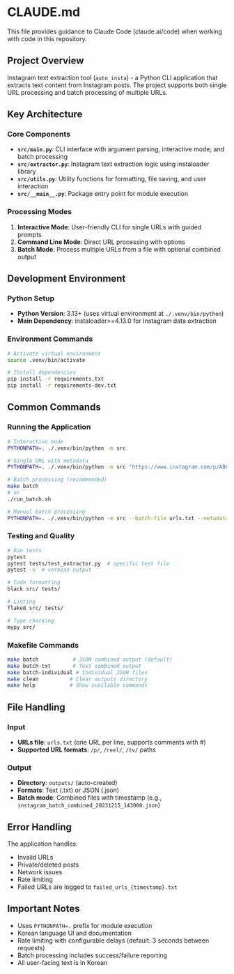 # CLAUDE.md

This file provides guidance to Claude Code (claude.ai/code) when working with code in this repository.

## Project Overview

Instagram text extraction tool (`auto_insta`) - a Python CLI application that extracts text content from Instagram posts. The project supports both single URL processing and batch processing of multiple URLs.

## Key Architecture

### Core Components
- **`src/main.py`**: CLI interface with argument parsing, interactive mode, and batch processing
- **`src/extractor.py`**: Instagram text extraction logic using instaloader library
- **`src/utils.py`**: Utility functions for formatting, file saving, and user interaction
- **`src/__main__.py`**: Package entry point for module execution

### Processing Modes
1. **Interactive Mode**: User-friendly CLI for single URLs with guided prompts
2. **Command Line Mode**: Direct URL processing with options
3. **Batch Mode**: Process multiple URLs from a file with optional combined output

## Development Environment

### Python Setup
- **Python Version**: 3.13+ (uses virtual environment at `./.venv/bin/python`)
- **Main Dependency**: instaloader>=4.13.0 for Instagram data extraction

### Environment Commands
```bash
# Activate virtual environment
source .venv/bin/activate

# Install dependencies
pip install -r requirements.txt
pip install -r requirements-dev.txt
```

## Common Commands

### Running the Application
```bash
# Interactive mode
PYTHONPATH=. ./.venv/bin/python -m src

# Single URL with metadata
PYTHONPATH=. ./.venv/bin/python -m src "https://www.instagram.com/p/ABC123/" --metadata

# Batch processing (recommended)
make batch
# or
./run_batch.sh

# Manual batch processing
PYTHONPATH=. ./.venv/bin/python -m src --batch-file urls.txt --metadata --save json --combined-output
```

### Testing and Quality
```bash
# Run tests
pytest
pytest tests/test_extractor.py  # specific test file
pytest -v  # verbose output

# Code formatting
black src/ tests/

# Linting
flake8 src/ tests/

# Type checking
mypy src/
```

### Makefile Commands
```bash
make batch           # JSON combined output (default)
make batch-txt       # Text combined output
make batch-individual # Individual JSON files
make clean          # Clear outputs directory
make help           # Show available commands
```

## File Handling

### Input
- **URLs file**: `urls.txt` (one URL per line, supports comments with #)
- **Supported URL formats**: `/p/`, `/reel/`, `/tv/` paths

### Output
- **Directory**: `outputs/` (auto-created)
- **Formats**: Text (.txt) or JSON (.json)
- **Batch mode**: Combined files with timestamp (e.g., `instagram_batch_combined_20231215_143000.json`)

## Error Handling

The application handles:
- Invalid URLs
- Private/deleted posts
- Network issues
- Rate limiting
- Failed URLs are logged to `failed_urls_{timestamp}.txt`

## Important Notes

- Uses `PYTHONPATH=.` prefix for module execution
- Korean language UI and documentation
- Rate limiting with configurable delays (default: 3 seconds between requests)
- Batch processing includes success/failure reporting
- All user-facing text is in Korean